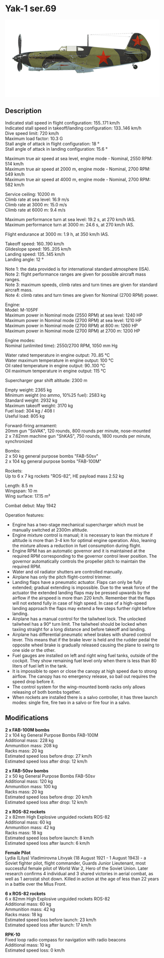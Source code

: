 # Yak-1 ser.69

![yak1s69](../images/planes/yak1s69.png)

## Description

Indicated stall speed in flight configuration: 155..171 km/h  
Indicated stall speed in takeoff/landing configuration: 133..146 km/h  
Dive speed limit: 720 km/h  
Maximum load factor: 10.3 G  
Stall angle of attack in flight configuration: 18 °  
Stall angle of attack in landing configuration: 15.6 °  
  
Maximum true air speed at sea level, engine mode - Nominal, 2550 RPM: 514 km/h  
Maximum true air speed at 2000 m, engine mode - Nominal, 2700 RPM: 549 km/h  
Maximum true air speed at 4000 m, engine mode - Nominal, 2700 RPM: 582 km/h  
  
Service ceiling: 10200 m  
Climb rate at sea level: 16.9 m/s  
Climb rate at 3000 m: 15.0 m/s  
Climb rate at 6000 m: 9.4 m/s  
  
Maximum performance turn at sea level: 19.2 s, at 270 km/h IAS.  
Maximum performance turn at 3000 m: 24.6 s, at 270 km/h IAS.  
  
Flight endurance at 3000 m: 1.9 h, at 350 km/h IAS.  
  
Takeoff speed: 160..190 km/h  
Glideslope speed: 195..205 km/h  
Landing speed: 135..145 km/h  
Landing angle: 12 °  
  
Note 1: the data provided is for international standard atmosphere (ISA).  
Note 2: flight performance ranges are given for possible aircraft mass ranges.  
Note 3: maximum speeds, climb rates and turn times are given for standard aircraft mass.  
Note 4: climb rates and turn times are given for Nominal (2700 RPM) power.  
  
Engine:  
Model: M-105PF  
Maximum power in Nominal mode (2550 RPM) at sea level: 1240 HP  
Maximum power in Nominal mode (2700 RPM) at sea level: 1210 HP  
Maximum power in Nominal mode (2700 RPM) at 800 m: 1260 HP  
Maximum power in Nominal mode (2700 RPM) at 2700 m: 1200 HP  
  
Engine modes:  
Nominal (unlimited time): 2550/2700 RPM, 1050 mm Hg  
  
Water rated temperature in engine output: 70..85 °C  
Water maximum temperature in engine output: 100 °C  
Oil rated temperature in engine output: 90..100 °C  
Oil maximum temperature in engine output: 115 °C  
  
Supercharger gear shift altitude: 2300 m  
  
Empty weight: 2365 kg  
Minimum weight (no ammo, 10%25 fuel): 2583 kg  
Standard weight: 2932 kg  
Maximum takeoff weight: 3170 kg  
Fuel load: 304 kg / 408 l  
Useful load: 805 kg  
  
Forward-firing armament:  
20mm gun "SsVAK", 120 rounds, 800 rounds per minute, nose-mounted  
2 x 7.62mm machine gun "ShKAS", 750 rounds, 1800 rounds per minute, synchronized  
  
Bombs:  
2 x 50 kg general purpose bombs "FAB-50sv"  
2 x 104 kg general purpose bombs "FAB-100M"  
  
Rockets:  
Up to 6 x 7 kg rockets "ROS-82", HE payload mass 2.52 kg  
  
Length: 8.5 m  
Wingspan: 10 m  
Wing surface: 17.15 m²  
  
Combat debut: May 1942  
  
Operation features:  
- Engine has a two-stage mechanical supercharger which must be manually switched at 2300m altitude.  
- Engine mixture control is manual; it is necessary to lean the mixture if altitude is more than 3-4 km for optimal engine operation. Also, leaning the mixture allows a reduction in fuel consumption during flight.  
- Engine RPM has an automatic governor and it is maintained at the required RPM corresponding to the governor control lever position. The governor automatically controls the propeller pitch to maintain the required RPM.  
- Water and oil radiator shutters are controlled manually.  
- Airplane has only the pitch flight-control trimmer.  
- Landing flaps have a pneumatic actuator. Flaps can only be fully extended; gradual extending is impossible. Due to the weak force of the actuator the extended landing flaps may be pressed upwards by the airflow if the airspeed is more than 220 km/h. Remember that the flaps will not extend fully in case of high speed. In case of a high-speed landing approach the flaps may extend a few steps further right before landing.  
- Airplane has a manual control for the tailwheel lock. The unlocked tailwheel has a 90° turn limit. The tailwheel should be locked when taxiing straight for a long distance and before takeoff and landing.  
- Airplane has differential pneumatic wheel brakes with shared control lever. This means that if the brake lever is held and the rudder pedal the opposite wheel brake is gradually released causing the plane to swing to one side or the other.  
- Fuel gauges are installed on left and right wing fuel tanks, outside of the cockpit. They show remaining fuel level only when there is less than 80 liters of fuel left in the tank.  
- It is impossible to open or close the canopy at high speed due to strong airflow. The canopy has no emergency release, so bail out requires the speed drop before it.  
- The control system for the wing-mounted bomb racks only allows releasing of both bombs together.  
- When rockets are installed there is a salvo controller, it has three launch modes: single fire, fire two in a salvo or fire four in a salvo.

## Modifications

**2 x FAB-100M bombs**  
2 x 104 kg General Purpose Bombs FAB-100M  
Additional mass: 228 kg  
Ammunition mass: 208 kg  
Racks mass: 20 kg  
Estimated speed loss before drop: 27 km/h  
Estimated speed loss after drop: 12 km/h

**2 x FAB-50sv bombs**  
2 x 50 kg General Purpose Bombs FAB-50sv  
Additional mass: 120 kg  
Ammunition mass: 100 kg  
Racks mass: 20 kg  
Estimated speed loss before drop: 20 km/h  
Estimated speed loss after drop: 12 km/h

**2 x ROS-82 rockets**  
2 x 82mm High Explosive unguided rockets ROS-82  
Additional mass: 60 kg  
Ammunition mass: 42 kg  
Racks mass: 18 kg  
Estimated speed loss before launch: 8 km/h  
Estimated speed loss after launch: 6 km/h

**Female Pilot**  
Lydia (Lilya) Vladimirovna Litvyak (18 August 1921 - 1 August 1943) - a Soviet fighter pilot, flight commander, Guards Junior Lieutenant, most successful female pilot of World War 2, Hero of the Soviet Union. Later research confirms 4 individual and 3 shared victories in aerial combat, as well as 1 aerostat shot down. Killed in action at the age of less than 22 years in a battle over the Mius Front.

**6 x ROS-82 rockets**  
6 x 82mm High Explosive unguided rockets ROS-82  
Additional mass: 60 kg  
Ammunition mass: 42 kg  
Racks mass: 18 kg  
Estimated speed loss before launch: 23 km/h  
Estimated speed loss after launch: 17 km/h

**RPK-10**  
Fixed loop radio compass for navigation with radio beacons  
Additional mass: 10 kg  
Estimated speed loss: 0 km/h
